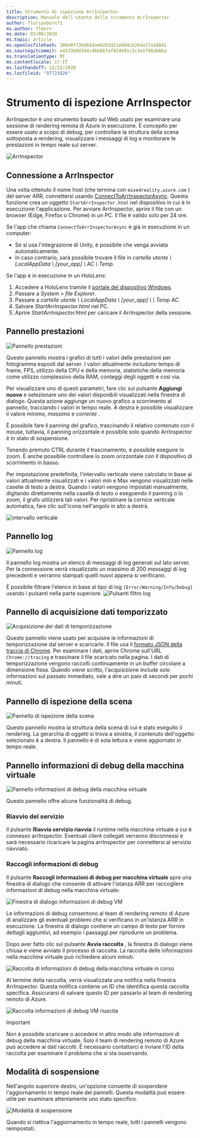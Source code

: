 ```yaml
---
title: Strumento di ispezione ArrInspector
description: Manuale dell'utente dello strumento ArrInspector
author: florianborn71
ms.author: flborn
ms.date: 03/09/2020
ms.topic: article
ms.openlocfilehash: 300e0ff26d643ae0263d21e604cb26da37a18841
ms.sourcegitcommit: a4533b9d3d4cd6bb6faf92dd91c2c3e1f98ab86a
ms.translationtype: MT
ms.contentlocale: it-IT
ms.lasthandoff: 12/22/2020
ms.locfileid: "97723826"
---
```

# <a name="the-arrinspector-inspection-tool"></a>Strumento di ispezione ArrInspector

ArrInspector è uno strumento basato sul Web usato per esaminare una sessione di rendering remota di Azure in esecuzione. È concepito per essere usato a scopo di debug, per controllare la struttura della scena sottoposta a rendering, visualizzare i messaggi di log e monitorare le prestazioni in tempo reale sul server.

![ArrInspector](./media/arr-inspector.png)

## <a name="connecting-to-the-arrinspector"></a>Connessione a ArrInspector

Una volta ottenuto il nome host (che termina con `mixedreality.azure.com` ) del server ARR, connettersi usando [ConnectToArrInspectorAsync](../../how-tos/frontend-apis.md#connect-to-arr-inspector). Questa funzione crea un oggetto `StartArrInspector.html` nel dispositivo in cui è in esecuzione l'applicazione. Per avviare ArrInspector, aprire il file con un browser (Edge, Firefox o Chrome) in un PC. Il file è valido solo per 24 ore.

Se l'app che chiama `ConnectToArrInspectorAsync` è già in esecuzione in un computer:

* Se si usa l'integrazione di Unity, è possibile che venga avviata automaticamente.
* In caso contrario, sarà possibile trovare il file in *cartelle utente \\ LocalAppData \\ [your_app] \\ AC \\ Temp*.

Se l'app è in esecuzione in un HoloLens:

1. Accedere a HoloLens tramite il [portale del dispositivo Windows](/windows/mixed-reality/using-the-windows-device-portal).
1. Passare a *System > file Explorer*.
1. Passare a *cartelle utente \\ LocalAppData \\ [your_app] \\ \\ Temp AC*.
1. Salvare *StartArrInspector.html* nel PC.
1. Aprire *StartArrInspector.html* per caricare il ArrInspector della sessione.

## <a name="the-performance-panel"></a>Pannello prestazioni

![Pannello prestazioni](./media/performance-panel.png)

Questo pannello mostra i grafici di tutti i valori delle prestazioni per fotogramma esposti dal server. I valori attualmente includono tempo di frame, FPS, utilizzo della CPU e della memoria, statistiche della memoria come utilizzo complessivo della RAM, conteggi degli oggetti e così via.

Per visualizzare uno di questi parametri, fare clic sul pulsante **Aggiungi nuovo** e selezionare uno dei valori disponibili visualizzati nella finestra di dialogo. Questa azione aggiunge un nuovo grafico a scorrimento al pannello, tracciando i valori in tempo reale. A destra è possibile visualizzare il valore *minimo*, *massimo* e *corrente* .

È possibile fare il panning del grafico, trascinando il relativo contenuto con il mouse, tuttavia, il panning orizzontale è possibile solo quando ArrInspector è in stato di sospensione.

Tenendo premuto CTRL durante il trascinamento, è possibile eseguire lo zoom. È anche possibile controllare lo zoom orizzontale con il dispositivo di scorrimento in basso.

Per impostazione predefinita, l'intervallo verticale viene calcolato in base ai valori attualmente visualizzati e i valori min e Max vengono visualizzati nelle caselle di testo a destra. Quando i valori vengono impostati manualmente, digitando direttamente nella casella di testo o eseguendo il panning o lo zoom, il grafo utilizzerà tali valori. Per ripristinare la cornice verticale automatica, fare clic sull'icona nell'angolo in alto a destra.

![intervallo verticale](./media/vertical-range.png)

## <a name="the-log-panel"></a>Pannello log

![Pannello log](./media/log-panel.png)

Il pannello log mostra un elenco di messaggi di log generati sul lato server. Per la connessione verrà visualizzato un massimo di 200 messaggi di log precedenti e verranno stampati quelli nuovi appena si verificano.

È possibile filtrare l'elenco in base al tipo di log `[Error/Warning/Info/Debug]` usando i pulsanti nella parte superiore.
![Pulsanti filtro log](./media/log-filter.png)

## <a name="the-timing-data-capture-panel"></a>Pannello di acquisizione dati temporizzato

![Acquisizione dei dati di temporizzazione](./media/timing-data-capture.png)

Questo pannello viene usato per acquisire le informazioni di temporizzazione dal server e scaricarle. Il file usa il [formato JSON della traccia di Chrome](https://docs.google.com/document/d/1CvAClvFfyA5R-PhYUmn5OOQtYMH4h6I0nSsKchNAySU/edit). Per esaminare i dati, aprire Chrome sull'URL `Chrome://tracing` e trascinare il file scaricato nella pagina. I dati di temporizzazione vengono raccolti continuamente in un buffer circolare a dimensione fissa. Quando viene scritto, l'acquisizione include solo informazioni sul passato immediato, vale a dire un paio di secondi per pochi minuti.

## <a name="the-scene-inspection-panel"></a>Pannello di ispezione della scena

![Pannello di ispezione della scena](./media/scene-inspection-panel.png)

Questo pannello mostra la struttura della scena di cui è stato eseguito il rendering. La gerarchia di oggetti si trova a sinistra, il contenuto dell'oggetto selezionato è a destra. Il pannello è di sola lettura e viene aggiornato in tempo reale.

## <a name="the-vm-debug-information-panel"></a>Pannello informazioni di debug della macchina virtuale

![Pannello informazioni di debug della macchina virtuale](./media/state-debugger-panel.png)

Questo pannello offre alcune funzionalità di debug.

### <a name="restart-service"></a>Riavvio del servizio

Il pulsante **Riavvia servizio riavvia** il runtime nella macchina virtuale a cui è connesso arrInspector. Eventuali client collegati verranno disconnessi e sarà necessario ricaricare la pagina arrInspector per connettersi al servizio riavviato.

### <a name="collect-debug-information"></a>Raccogli informazioni di debug

Il pulsante **Raccogli informazioni di debug per macchina virtuale** apre una finestra di dialogo che consente di attivare l'istanza ARR per raccogliere informazioni di debug nella macchina virtuale:

![Finestra di dialogo informazioni di debug VM](./media/state-debugger-dialog.png)

Le informazioni di debug consentono al team di rendering remoto di Azure di analizzare gli eventuali problemi che si verificano in un'istanza ARR in esecuzione. La finestra di dialogo contiene un campo di testo per fornire dettagli aggiuntivi, ad esempio i passaggi per riprodurre un problema.

Dopo aver fatto clic sul pulsante **Avvia raccolta** , la finestra di dialogo viene chiusa e viene avviato il processo di raccolta. La raccolta delle informazioni nella macchina virtuale può richiedere alcuni minuti.

![Raccolta di informazioni di debug della macchina virtuale in corso](./media/state-debugger-panel-in-progress.png)

Al termine della raccolta, verrà visualizzata una notifica nella finestra ArrInspector. Questa notifica contiene un ID che identifica questa raccolta specifica. Assicurarsi di salvare questo ID per passarlo al team di rendering remoto di Azure.

![Raccolta informazioni di debug VM riuscita](./media/state-debugger-snackbar-success.png)

> [!IMPORTANT]
> Non è possibile scaricare o accedere in altro modo alle informazioni di debug della macchina virtuale. Solo il team di rendering remoto di Azure può accedere ai dati raccolti. È necessario contattarci e inviare l'ID della raccolta per esaminare il problema che si sta osservando.

## <a name="pause-mode"></a>Modalità di sospensione

Nell'angolo superiore destro, un'opzione consente di sospendere l'aggiornamento in tempo reale dei pannelli. Questa modalità può essere utile per esaminare attentamente uno stato specifico.

![Modalità di sospensione](./media/pause-mode.png)

Quando si riattiva l'aggiornamento in tempo reale, tutti i pannelli vengono reimpostati.